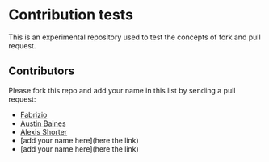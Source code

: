 # Contribution tests
This is an experimental repository used to test the concepts of fork and pull request.

## Contributors
Please fork this repo and add your name in this list by sending a pull request:
- [Fabrizio](https://github.com/FabrizioSandri)
- [Austin Baines](https://github.com/abaines1)
- [Alexis Shorter](https://github.com/alexisshorter)
- [add your name here](here the link)
- [add your name here](here the link)
